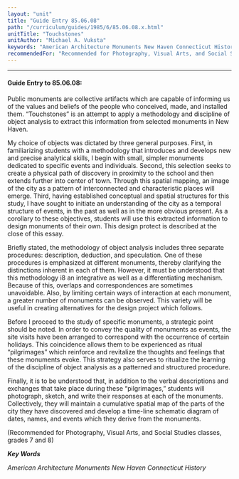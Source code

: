 ```yaml
---
layout: "unit"
title: "Guide Entry 85.06.08"
path: "/curriculum/guides/1985/6/85.06.08.x.html"
unitTitle: "Touchstones"
unitAuthor: "Michael A. Vuksta"
keywords: "American Architecture Monuments New Haven Connecticut History"
recommendedFor: "Recommended for Photography, Visual Arts, and Social Studies classes, grades 7 and 8"
---
```

<body>
<hr/>
 <h4>
  Guide Entry to 85.06.08:
 </h4>
 Public monuments are collective artifacts which are capable of informing us of the values and beliefs of the people who conceived, made, and installed them. “Touchstones” is an attempt to apply a methodology and discipline of object analysis to extract this information from selected monuments in New Haven.
 <p>
  My choice of objects was dictated by three general purposes. First, in familiarizing students with a methodology that introduces and develops new and precise analytical skills, I begin with small, simpler monuments dedicated to specific events and individuals. Second, this selection seeks to create a physical path of discovery in proximity to the school and then extends further into center of town. Through this spatial mapping, an image of the city as a pattern of interconnected and characteristic places will emerge. Third, having established conceptual and spatial structures for this study, I have sought to initiate an understanding of the city as a temporal structure of events, in the past as well as in the more obvious present. As a corollary to these objectives, students will use this extracted information to design monuments of their own. This design protect is described at the close of this essay.
 </p>
 <p>
  Briefly stated, the methodology of object analysis includes three separate procedures: description, deduction, and speculation. One of these procedures is emphasized at different monuments, thereby clarifying the distinctions inherent in each of them. However, it must be understood that this methodology i8 an integrative as well as a differentiating mechanism. Because of this, overlaps and correspondences are sometimes unavoidable. Also, by limiting certain ways of interaction at each monument, a greater number of monuments can be observed. This variety will be useful in creating alternatives for the design project which follows.
 </p>
 <p>
  Before I proceed to the study of specific monuments, a strategic point should be noted. In order to convey the quality of monuments as events, the site visits have been arranged to correspond with the occurrence of certain holidays. This coincidence allows them to be experienced as ritual “pilgrimages” which reinforce and revitalize the thoughts and feelings that these monuments evoke. This strategy also serves to ritualize the learning of the discipline of object analysis as a patterned and structured procedure.
 </p>
 <p>
  Finally, it is to be understood that, in addition to the verbal descriptions and exchanges that take place during these “pilgrimages,” students will photograph, sketch, and write their responses at each of the monuments. Collectively, they will maintain a cumulative spatial map of the parts of the city they have discovered and develop a time-line schematic diagram of dates, names, and events which they derive from the monuments.
 </p>
 <p>
  (Recommended for Photography, Visual Arts, and Social Studies classes, grades 7 and 8)
 </p>
<p>
  <b>
   <i>
    Key Words
   </i>
  </b>
  <br/>
 </p>
 <p>
  <i>
   American Architecture Monuments New Haven Connecticut History
  </i>
 </p>

</body>